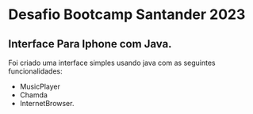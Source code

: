 # Desafio Bootcamp Santander 2023

## Interface Para Iphone com Java.

Foi criado uma interface simples usando java com as seguintes funcionalidades:
- MusicPlayer
- Chamda
- InternetBrowser.
